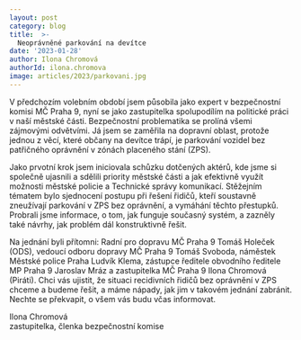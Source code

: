 ```yaml
---
layout: post
category: blog
title:  >-
  Neoprávněné parkování na devítce
date: '2023-01-28'
author: Ilona Chromová
authorId: ilona.chromova
image: articles/2023/parkovani.jpg
---
```

V předchozím volebním období jsem působila jako expert v bezpečnostní komisi MČ Praha 9, nyní se jako zastupitelka spolupodílím na politické práci v naší městské části. Bezpečnostní problematika se prolíná všemi zájmovými odvětvími. Já jsem se zaměřila na dopravní oblast, protože jednou z věcí, které občany na devítce trápí, je parkování vozidel bez patřičného oprávnění v zónách placeného stání (ZPS).

Jako prvotní krok jsem iniciovala schůzku dotčených aktérů, kde jsme si společně ujasnili a sdělili priority městské části a jak efektivně využít možnosti městské policie a Technické správy komunikací. Stěžejním tématem bylo sjednocení postupu při řešení řidičů, kteří soustavně zneužívají parkování v ZPS bez oprávnění, a vymáhání těchto přestupků. Probrali jsme informace, o tom, jak funguje současný systém, a zazněly také návrhy, jak problém dál konstruktivně řešit.

Na jednání byli přítomni: Radní pro dopravu MČ Praha 9 Tomáš Holeček (ODS), vedoucí odboru dopravy MČ Praha 9 Tomáš Svoboda, náměstek Městské police Praha Ludvík Klema, zástupce ředitele obvodního ředitele MP Praha 9 Jaroslav Mráz a zastupitelka MČ Praha 9 Ilona Chromová (Piráti).
Chci vás ujistit, že situaci recidivních řidičů bez oprávnění v ZPS chceme a budeme řešit, a máme nápady, jak jim v takovém jednání zabránit. Nechte se překvapit, o všem vás budu včas informovat.

Ilona Chromová<br/> 
zastupitelka, členka bezpečnostní komise
  
